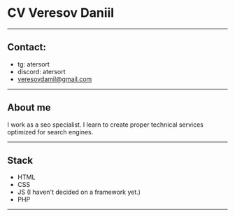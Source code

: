 # CV Veresov Daniil

---

## Contact:
- tg: atersort
- discord: atersort
- veresovdamil@gmail.com
---
## About me
I work as a seo specialist. I learn to create proper technical services optimized for search engines.

---
## Stack
- HTML
- CSS
- JS (I haven't decided on a framework yet.)
- PHP

---
